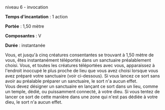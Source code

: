 niveau 6 - invocation

**Temps d'incantation** : 1 action

**Portée** : 1,50 mètre

**Composantes** : V

**Durée** : instantanée

Vous, et jusqu'à cinq créatures consentantes se trouvant à 1,50 mètre de vous, êtes instantanément téléportés dans un sanctuaire préalablement choisi. Vous, et toutes les créatures téléportées avec vous, apparaissez à l'endroit inoccupé le plus proche de lieu que vous avez choisi lorsque vous avez préparé votre sanctuaire (voir ci-dessous). Si vous lancez ce sort sans avoir au préalable préparer un sanctuaire, le sort n'a aucun effet.  
Vous devez désigner un sanctuaire en lançant ce sort dans un lieu, comme un temple, dédié, ou puissamment connecté, à votre dieu. Si vous tentez de lancer ce sort de cette manière dans une zone qui n'est pas dédiée à votre dieu, le sort n'a aucun effet.